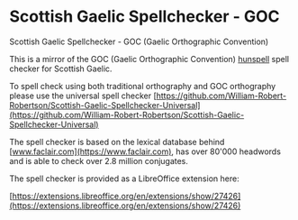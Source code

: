 # Scottish Gaelic Spellchecker - GOC
Scottish Gaelic Spellchecker - GOC (Gaelic Orthographic Convention)

This is a mirror of the GOC (Gaelic Orthographic Convention) [hunspell](https://hunspell.github.io/) spell checker for Scottish Gaelic.

To spell check using both traditional orthography and GOC orthography please use the universal spell checker [https://github.com/William-Robert-Robertson/Scottish-Gaelic-Spellchecker-Universal](https://github.com/William-Robert-Robertson/Scottish-Gaelic-Spellchecker-Universal)

The spell checker is based on the lexical database behind [www.faclair.com](https://www.faclair.com), has over 80'000 headwords and is able to check over 2.8 million conjugates.

The spell checker is provided as a LibreOffice extension here:

[https://extensions.libreoffice.org/en/extensions/show/27426](https://extensions.libreoffice.org/en/extensions/show/27426)
